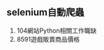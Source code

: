 selenium自動爬蟲
----------------------------------------------------------------
1.  104網站Python相關工作職缺
2.  8591遊戲販賣商品價格
